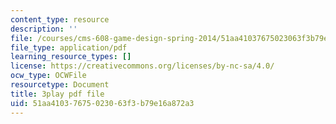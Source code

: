 ```yaml
---
content_type: resource
description: ''
file: /courses/cms-608-game-design-spring-2014/51aa41037675023063f3b79e16a872a3_1506647.pdf
file_type: application/pdf
learning_resource_types: []
license: https://creativecommons.org/licenses/by-nc-sa/4.0/
ocw_type: OCWFile
resourcetype: Document
title: 3play pdf file
uid: 51aa4103-7675-0230-63f3-b79e16a872a3
---
```

